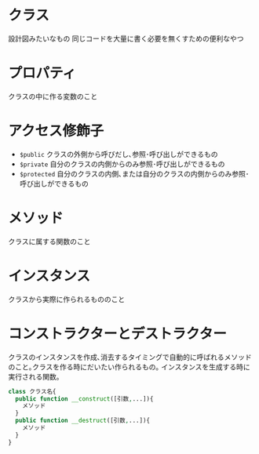 # クラス
設計図みたいなもの
同じコードを大量に書く必要を無くすための便利なやつ

# プロパティ
クラスの中に作る変数のこと

# アクセス修飾子
- `$public` クラスの外側から呼びだし､参照･呼び出しができるもの
- `$private` 自分のクラスの内側からのみ参照･呼び出しができるもの
- `$protected` 自分のクラスの内側､または自分のクラスの内側からのみ参照･呼び出しができるもの

# メソッド
クラスに属する関数のこと

# インスタンス
クラスから実際に作られるもののこと

# コンストラクターとデストラクター
クラスのインスタンスを作成､消去するタイミングで自動的に呼ばれるメソッドのこと｡クラスを作る時にだいたい作られるもの｡
インスタンスを生成する時に実行される関数｡
```php
class クラス名{
  public function __construct([引数,...]){
    メソッド
  }
  public function __destruct([引数,...]){
    メソッド
  }
}
```